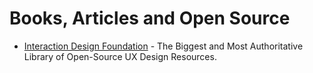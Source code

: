 # Books, Articles and Open Source

* [Interaction Design Foundation](https://www.interaction-design.org/literature) - The Biggest and Most Authoritative Library of Open-Source UX Design Resources.